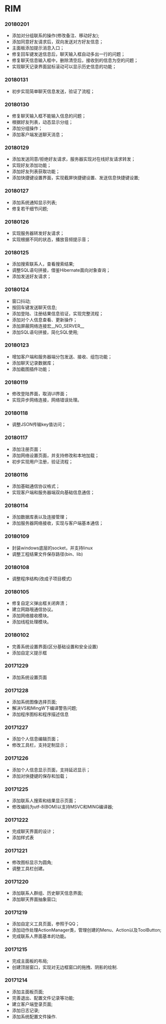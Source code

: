 # RIM

### 20180201
- 添加对分组联系的操作(修改备注、移动好友);
- 添加同意好友请求后，双向发送对方好友信息；
- 主面板添加提示消息入口；
- 修复回车键发送信息后，聊天输入框自动多出一行的问题；
- 修复聊天信息输入框中，删除清空后，接收到的信息为空的问题；
- 实现聊天记录界面鼠标滚动可以显示历史信息的功能；

### 20180131
- 初步实现简单聊天信息发送，验证了流程；

### 20180130
- 修复聊天输入框不能输入信息的问题；
- 根据好友列表，动态显示分组；
- 添加分组操作；
- 添加客户端发送聊天消息；

### 20180129
- 添加发送同意/拒绝好友请求，服务器实现对在线好友请求转发；
- 实现好友添加功能；
- 添加好友列表获取功能；
- 添加快捷键设置界面，实现截屏快捷键设置、发送信息快捷键设置;

### 20180127
- 添加系统通知显示列表;
- 修复若干细节问题;

### 20180126
- 实现服务器转发好友请求；
- 实现根据不同的状态，播放音频提示音；

### 20180125
- 添加搜索联系人，查看搜索结果;
- 调整SQL语句拼接，借鉴Hibernate面向对象查询；
- 添加发送好友请求；

### 20180124
- 窗口抖动;
- 按回车键发送聊天信息;
- 添加登陆、注册结果信息验证，实现完整流程；
- 添加对个人信息查看、更新操作；
- 添加屏蔽网络连接宏__NO_SERVER__
- 添加SQL语句拼接，简化SQL使用;

### 20180123
- 增加客户端和服务器端分包发送、接收、组包功能；
- 添加聊天记录数据库；
- 添加截图插件功能；

### 20180119
- 修改登陆界面，取消UI界面；
- 实现异步网络连接，网络错误处理。

### 20180118
- 调整JSON传输key值访问；

### 20180117
- 添加注册页面；
- 添加网络设置页面，并支持修改和本地加载；
- 初步实现用户注册，验证流程；

### 20180116
- 添加基础通信协议格式；
- 实现客户端和服务器端双向基础信息通信；

### 20180114
- 添加数据库表以及连接管理；
- 添加服务器网络接收，实现与客户端基本通信；

### 20180109
- 封装windows底层的socket，并支持linux
- 调整工程结果文件保存路径(bin、lib)

### 20180108
- 调整程序结构(改成子项目模式)

### 20180105
- 修复自定义弹出框关闭奔溃；
- 建立网路哦通信协议。
- 添加网络接收模块。
- 添加线程处理模块。

### 20180102
- 完善系统设置界面(区分基础设置和安全设置)
- 添加自定义提示框

### 20171229
- 添加系统设置页面

### 20171228
- 添加系统图像选择页面;
- 解决VS和MingW下编译警告问题;
- 添加程序图标和程序描述信息

### 20171227
- 添加个人信息编辑页面；
- 修改工具栏，支持定制显示；

### 20171226
- 添加个人信息显示页面，支持延迟显示；
- 添加对快捷键的保存和加载；

### 20171225
- 添加联系人搜索和结果显示页面；
- 修改编码为utf-8(BOM)以支持MSVC和MING编译器;

### 20171222
- 完成聊天界面的设计；
- 添加样式表

### 20171221
- 修改图标显示为圆角;
- 调整工具栏创建。


### 20171220
- 添加联系人群组、历史聊天信息界面;
- 添加聊天界面抽象窗口;

### 20171219
- 添加自定义工具页面，参照于QQ；
- 添加动作处理ActionManager类，管理创建的Menu、Action以及ToolButton;
- 完成联系人界面基本的功能。

### 20171215
- 完成主面板的布局;
- 创建顶层窗口，实现对无边框窗口的拖拽、阴影的绘制.

### 20171214
- 添加主面板页面;
- 完善退出、配置文件记录等功能;
- 建立客户端登录页面;
- 添加日志记录;
- 添加系统配置文件操作.
